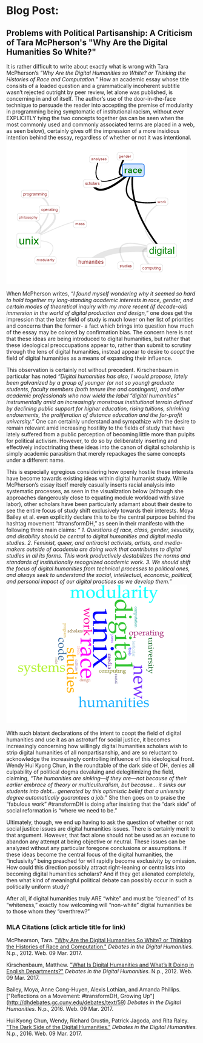 # Blog Post:
## Problems with Political Partisanship: A Criticism of Tara McPherson's "Why Are the Digital Humanities So White?"

  It is rather difficult to write about exactly what is wrong with Tara McPherson’s _“Why Are the Digital Humanities so White? or Thinking the Histories of Race and Computation.”_ How an academic essay whose title consists of a loaded question and a grammatically incoherent subtitle wasn’t rejected outright by peer review, let alone was published, is concerning in and of itself. The author’s use of the door-in-the-face technique to persuade the reader into accepting the premise of modularity in programming being symptomatic of institutional racism, without ever EXPLICITLY tying the two concepts together (as can be seen when the most commonly used and commonly associated terms are placed in a web, as seen below), certainly gives off the impression of a more insidious intention behind the essay, regardless of whether or not it was intentional. 
![](images/links.png) 

  When McPherson writes, _“I found myself wondering why it seemed so hard to hold together my *long-standing* academic interests in race, gender, and certain modes of theoretical inquiry with my *more recent* (if decade-old) immersion in the world of digital production and design,”_ one does get the impression that the later field of study is much lower on her list of priorities and concerns than the former- a fact which brings into question how much of the essay may be colored by confirmation bias. The concern here is not that these ideas are being introduced to digital humanities, but rather that these ideological preoccupations appear to, rather than submit to scrutiny through the lens of digital humanities, instead appear to desire to _coopt_ the field of digital humanities as a means of expanding their influence. 

  This observation is certainly not without precedent. Kirschenbaum in particular has noted _“Digital humanities has also, I would propose, lately been galvanized by a group of younger (or not so young) graduate students, faculty members (both tenure line and contingent), and other academic professionals who now *wield the label “digital humanities” instrumentally* amid an increasingly monstrous institutional terrain defined by declining public support for higher education, rising tuitions, shrinking endowments, the proliferation of distance education and the for-profit university.”_ One can certainly understand and sympathize with the desire to remain relevant amid increasing hostility to the fields of study that have lately suffered from a public perception of becoming little more than pulpits for political activism. However, to do so by deliberately inserting and effectively indoctrinating these ideas into the canon of digital scholarship is simply academic parasitism that merely repackages the same concepts under a different name.

  This is especially egregious considering how openly hostile these interests have become towards existing ideas within digital humanist study. While McPherson’s essay itself merely casually inserts racial analysis into systematic processes, as seen in the visualization below (although she approaches dangerously close to equating module workload with slave labor), other scholars have been particularly adamant about their desire to see the entire focus of study shift exclusively towards their interests. Moya Bailey et al. even explicitly declare this to be the central purpose behind the hashtag movement “#transformDH,” as seen in their manifesto with the following three main claims: _“ 1. Questions of race, class, gender, sexuality, and disability *should be central to digital humanities* and digital media studies. 2. Feminist, queer, and antiracist activists, artists, and media-makers *outside of academia* are doing work that contributes to digital studies in all its forms. This work productively *destabilizes the norms and standards of institutionally recognized academic work.* 3. We should *shift the focus of digital humanities from technical processes to political ones,* and always seek to understand the social, intellectual, economic, political, and personal impact of our digital practices as we develop them.”_
![](images/visualization.png)

  With such blatant declarations of the intent to coopt the field of digital humanities and use it as an astroturf for social justice, it becomes increasingly concerning how willingly digital humanities scholars wish to strip digital humanities of all nonpartisanship, and are so reluctant to acknowledge the increasingly controlling influence of this ideological front.  Wendy Hui Kyong Chun, in the roundtable of the dark side of DH, denies all culpability of political dogma devaluing and delegitimizing the field, claiming, _“The humanities are sinking—if they are—not because of their earlier embrace of theory or multiculturalism, but because… it sinks our students into debt… generated by this optimistic belief that a university degree automatically guarantees a job.”_ She then goes on to praise the “fabulous work” #transformDH is doing after insisting that the “dark side” of social reformation is “where we need to be.”

  Ultimately, though, we end up having to ask the question of whether or not social justice issues are digital humanities issues. There is certainly merit to that argument. However, that fact alone should not be used as an excuse to abandon any attempt at being objective or neutral. These issues can be analyzed without any particular foregone conclusions or assumptions. If these ideas become the central focus of the digital humanities, the “inclusivity” being preached for will rapidly become exclusivity by omission. How could this direction possibly attract right-leaning or centralists into becoming digital humanities scholars? And if they get alienated completely, then what kind of meaningful political debate can possibly occur in such a politically uniform study?

  After all, if digital humanities truly ARE “white” and must be “cleaned” of its “whiteness,” exactly how welcoming will “non-white” digital humanities be to those whom they “overthrew?” 


### MLA Citations (click article title for link)

  McPhearson, Tara. ["Why Are the Digital Humanities So White? or Thinking the Histories of Race and Computation."](http://dhdebates.gc.cuny.edu/debates/text/29) _Debates in the Digital Humanities._ N.p., 2012. Web. 09 Mar. 2017.

  Kirschenbaum, Matthew. ["What Is Digital Humanities and What’s It Doing in English Departments?"](http://dhdebates.gc.cuny.edu/debates/text/38) _Debates in the Digital Humanities._ N.p., 2012. Web. 09 Mar. 2017.

  Bailey, Moya, Anne Cong-Huyen, Alexis Lothian, and Amanda Phillips. ["Reflections on a Movement: #transformDH, Growing Up"]  (http://dhdebates.gc.cuny.edu/debates/text/59) _Debates in the Digital Humanities._ N.p., 2016. Web. 09 Mar. 2017.
  
  Hui Kyong Chun, Wendy, Richard Grustin, Patrick Jagoda, and Rita Raley. ["The Dark Side of the Digital Humanities."](http://dhdebates.gc.cuny.edu/debates/text/89) _Debates in the Digital Humanities._ N.p., 2016. Web. 09 Mar. 2017.
